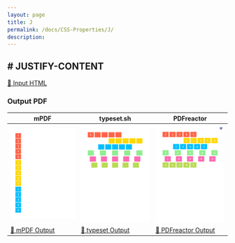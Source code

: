 ```yaml
---
layout: page
title: J
permalink: /docs/CSS-Properties/J/
description: 
---
```




## <a name="JUSTIFY-CONTENT" id="JUSTIFY-CONTENT">#</a> JUSTIFY-CONTENT

[📄 Input HTML](/html/CSS%20Properties/J/justify-content.html)

### Output PDF

| mPDF | typeset.sh | PDFreactor |
|---------|---------|---------|
| ![mPDF Preview](mpdf__html_CSS_Properties_J_justify-content.html.png) | ![typeset Preview](typeset__html_CSS_Properties_J_justify-content.html.png) | ![PDFreactor Preview](pdfreactor__html_CSS_Properties_J_justify-content.html.png) |
| [📕 mPDF Output](mpdf__html_CSS_Properties_J_justify-content.html.pdf) | [📕 typeset Output](typeset__html_CSS_Properties_J_justify-content.html.pdf) | [📕 PDFreactor Output](pdfreactor__html_CSS_Properties_J_justify-content.html.pdf) |


